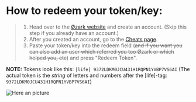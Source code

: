 # How to redeem your token/key:
> 1. Head over to the [Øzark website](https://ozark.gg/) and create an account. (Skip this step if you already have an account.)
> 2. After you created an account, go to the [Cheats page](https://ozark.gg/cheats.php).
> 3. Paste your token/key into the redeem field (~~and if you want you can also add an user which referred you too Øzark or which helped you, etc~~) and press "Redeem Token".

**NOTE:** Tokens look like this: `[life] 9372LDKM0JCU431H1RQPN1YVBP7VS6AI` (The actual token is the *string* of letters and numbers after the [life]-tag: `9372LDKM0JCU431H1RQPN1YVBP7VS6AI`)

![Here an picture](https://media.discordapp.net/attachments/694921168133685298/787989887067619328/unknown.png)
